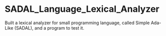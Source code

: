 # SADAL_Language_Lexical_Analyzer
Built a lexical analyzer for small programming language, called Simple Ada-Like (SADAL), and a program to test it.
